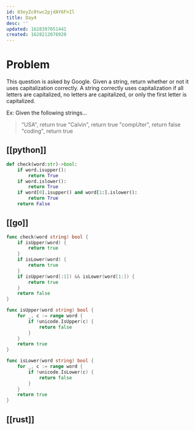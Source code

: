 ```yaml
---
id: 03eyZc0twc2pjdAY6FnIl
title: Day4
desc: ''
updated: 1628397051441
created: 1628212076920
---
```

# Problem
This question is asked by Google. Given a string, return whether or not it uses capitalization correctly. A string correctly uses capitalization if all letters are capitalized, no letters are capitalized, or only the first letter is capitalized.

Ex: Given the following strings...

> "USA", return true
> "Calvin", return true
> "compUter", return false
> "coding", return true

## [[python]]
```python
def check(word:str)->bool:
    if word.isupper():
        return True
    if word.islower():
        return True
    if word[0].isupper() and word[1:].islower():
        return True
    return False
```

## [[go]]
```go
func check(word string) bool {
	if isUpper(word) {
		return true
	}
	if isLower(word) {
		return true
	}
	if isUpper(word[:1]) && isLower(word[1:]) {
		return true
	}
	return false
}

func isUpper(word string) bool {
	for _, c := range word {
		if !unicode.IsUpper(c) {
			return false
		}
	}
	return true
}

func isLower(word string) bool {
	for _, c := range word {
		if !unicode.IsLower(c) {
			return false
		}
	}
	return true
}
```
## [[rust]]

